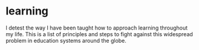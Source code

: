 # learning
I detest the way I have been taught how to approach learning throughout my life. This is a list of principles and steps to fight against this widespread problem in education systems around the globe.
